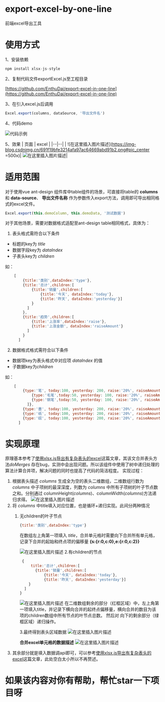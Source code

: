 # export-excel-by-one-line
前端excel导出工具

# 使用方式
1、安装依赖

```javascript
npm install xlsx-js-style
```
2、复制代码文件exportExcel.js至工程目录

[https://github.com/EnthuDai/export-excel-in-one-line](https://github.com/EnthuDai/export-excel-in-one-line)

3、在引入excel.js后调用

```javascript
Excel.export(columns, dataSource, '导出文件名')
```

4、代码demo

![代码示例](https://img-blog.csdnimg.cn/d6e8011845724f6583a84d339509de23.jpeg#pic_center)


5、效果
| 页面 | excel |
|--|--|
| ![在这里插入图片描述](https://img-blog.csdnimg.cn/691f19bfe3214afa97ac64669abd91b2.png#pic_center =500x)| ![在这里插入图片描述](https://img-blog.csdnimg.cn/b8fad81a8d9e43d9bfe1a930991b4803.png#pic_center)|
# 适用范围
对于使用vue ant-design 组件库中table组件的场景，可直接将table的 __columns__ 和 __data-source__、 __导出文件名称__ 作为参数传入export方法，调用即可导出相同格式的excel文件。
```javascript
Excel.export(this.demoColumn, this.demoData, '测试数据')
```

对于其他场景，需要对数据格式适配至ant-design table相同格式，具体为：

 1. 表头格式需符合以下条件
  - 标题的key为 *title*
  - 数据字段key为 *dataIndex*
  - 子表头key为 *children*
  
   如：

```javascript
	[
        {title:'类别',dataIndex:'type'},
        {title:'总计',children:[
            {title:'销量',children:[
                {title:'今天', dataIndex:'today'},
                {title:'昨天', dataIndex:'yesterday'}]
            }
          ]
        },
        {title:'趋势',children:[
            {title:'上涨率',dataIndex:'raise'},
            {title:'上涨金额', dataIndex:'raiseAmount'}
          ]
        }
      ]
```

 2. 数据格式格式需符合以下条件
  - 数据项key为表头格式中对应项 *dataIndex* 的值
  - 子数据key为*children* 
  
   如：
   

```javascript
	[
        {type:'笔', today:100, yesterday: 200, raise:'20%', raiseAmount:20, children:[
            {type:'毛笔',today:50, yesterday: 100, raise:'20%', raiseAmount:10},
            {type:'钢笔',today:50, yesterday: 100, raise:'20%', raiseAmount:10}
          ]},
        {type:'墨', today:100, yesterday: 200, raise:'20%', raiseAmount:20},
        {type:'纸', today:100, yesterday: 200, raise:'20%', raiseAmount:20},
        {type:'砚', today:100, yesterday: 200, raise:'20%', raiseAmount:20},
      ]
```

# 实现原理
原理基本参考了[使用xlsx.js导出有复杂表头的excel](https://blog.csdn.net/seeflyliu/article/details/109476804)这篇文章，其该文合并表头方法*doMerges* 存在bug，实测中会出现问题。所以该组件中使用了树中递归处理的算法计算合并项，解决问题的同时也提高了代码的简洁程度。
 实现过程：
 1. 根据表头描述 *columns* 生成全为空的表头二维数组，二维数组行数为 *columns* 中子项树的最深深度，列数为 *columns* 中所有子项树的叶子节点数之和。分别通过 columnHeight(*columns*)、columnWidth(*columns*)方法递归求得。
 ![在这里插入图片描述](https://img-blog.csdnimg.cn/b4ed53790e254680978517acbd4cfd38.png#pic_left)
 2. 将 *columns* 中title填入对应位置，也是循环+递归实现。此间分两种情况
 	1. 无children的叶子节点 

		```javascript
		{title:'类别',dataIndex:'type'}
		```
		在数组左上角第一项填入 *title*，合并单元格时需要向下合并所有单元格，记录下合并的起始和终点项的偏移量 **{s:{r:0,c:0},e:{r:0,c:2}}**
		
		![在这里插入图片描述](https://img-blog.csdnimg.cn/c3203936c8364250944bf8a6b9ef20a9.png#pic_left)
		2.有children的节点
		

		```javascript
		 {
		     title:'总计',children:[
               {title:'销量',children:[
                   {title:'今天', dataIndex:'today'},
                   {title:'昨天', dataIndex:'yesterday'}]
            }
          ]
        }
		```
		![在这里插入图片描述](https://img-blog.csdnimg.cn/759c17fcc26d480a976d2d87b33109ae.png#pic_left)
		在二维数组剩余的部分（红框区域）中，左上角第一项填入title，并记录下横向合并的起终点偏移量，横向合并的数目为该项的children数组中所有节点的叶节点总数。
		然后对 向下的剩余部分（绿框区域）递归操作。

 		3.最终得到表头区域数据
			![在这里插入图片描述](https://img-blog.csdnimg.cn/36e001b9b6a440d89f5ecf01d88b133a.png#pic_left)
			
		
		**合并excel单元格的数据描述**
			![在这里插入图片描述](https://img-blog.csdnimg.cn/8242c038d0964a67bb63aa5636391d86.png#pic_left)
3. 其余部分就是填入数据调api即可，可以参考[使用xlsx.js导出有复杂表头的excel](https://blog.csdn.net/seeflyliu/article/details/109476804)这篇文章，此处空白太小所以不再赘述。

# 如果该内容对你有帮助，帮忙star一下项目呀

